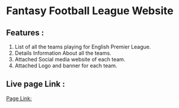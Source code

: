 # Fantasy Football League Website
## Features :
1. List of all the teams playing for English Premier League.
2. Details Information About all the teams.
3. Attached Social media website of each team.
4. Attached Logo and banner for each team.
## Live page Link :
[Page Link: ](https://gifted-jones-5ae2de.netlify.app)